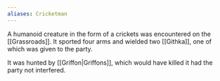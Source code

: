 ```yaml
---
aliases: Cricketman
---
```

A humanoid creature in the form of a crickets was encountered on the [[Grassroads]]. It sported four arms and wielded two [[Githka]], one of which was given to the party.

It was hunted by [[Griffon|Griffons]], which would have killed it had the party not interfered.